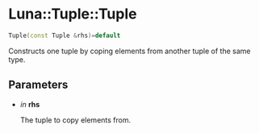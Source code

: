 # Luna::Tuple::Tuple

```c++
Tuple(const Tuple &rhs)=default
```

Constructs one tuple by coping elements from another tuple of the same type. 



## Parameters
* *in* **rhs**

    The tuple to copy elements from. 

